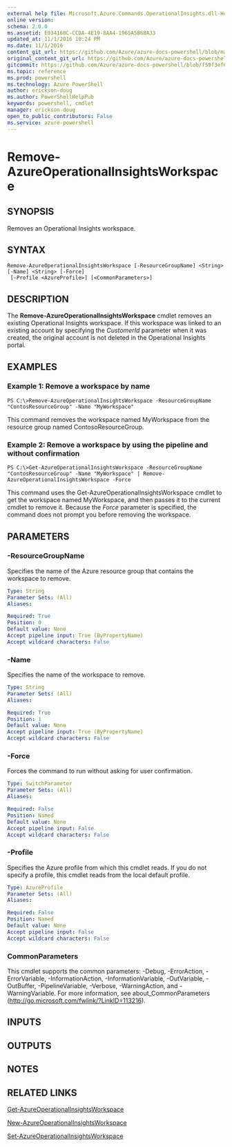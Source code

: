 ```yaml
---
external help file: Microsoft.Azure.Commands.OperationalInsights.dll-Help.xml
online version: 
schema: 2.0.0
ms.assetid: E034160C-CCDA-4E19-8AA4-1965A5B68A33
updated_at: 11/1/2016 10:24 PM
ms.date: 11/1/2016
content_git_url: https://github.com/Azure/azure-docs-powershell/blob/master/azureps-cmdlets-docs/ResourceManager/AzureRM.OperationalInsights/v0.9.8/Remove-AzureOperationalInsightsWorkspace.md
original_content_git_url: https://github.com/Azure/azure-docs-powershell/blob/master/azureps-cmdlets-docs/ResourceManager/AzureRM.OperationalInsights/v0.9.8/Remove-AzureOperationalInsightsWorkspace.md
gitcommit: https://github.com/Azure/azure-docs-powershell/blob/f59f3ef60bc592383812213e69fd77ba950759ed/azureps-cmdlets-docs/ResourceManager/AzureRM.OperationalInsights/v0.9.8/Remove-AzureOperationalInsightsWorkspace.md
ms.topic: reference
ms.prod: powershell
ms.technology: Azure PowerShell
author: erickson-doug
ms.author: PowerShellHelpPub
keywords: powershell, cmdlet
manager: erickson-doug
open_to_public_contributors: False
ms.service: azure-powershell
---
```


# Remove-AzureOperationalInsightsWorkspace

## SYNOPSIS
Removes an Operational Insights workspace.

## SYNTAX

```
Remove-AzureOperationalInsightsWorkspace [-ResourceGroupName] <String> [-Name] <String> [-Force]
 [-Profile <AzureProfile>] [<CommonParameters>]
```

## DESCRIPTION
The **Remove-AzureOperationalInsightsWorkspace** cmdlet removes an existing Operational Insights workspace.
If this workspace was linked to an existing account by specifying the *CustomerId* parameter when it was created, the original account is not deleted in the Operational Insights portal.

## EXAMPLES

### Example 1: Remove a workspace by name
```
PS C:\>Remove-AzureOperationalInsightsWorkspace -ResourceGroupName "ContosResourceGroup" -Name "MyWorkspace"
```

This command removes the workspace named MyWorkspace from the resource group named ContosoResourceGroup.

### Example 2: Remove a workspace by using the pipeline and without confirmation
```
PS C:\>Get-AzureOperationalInsightsWorkspace -ResourceGroupName "ContosResourceGroup" -Name "MyWorkspace" | Remove-AzureOperationalInsightsWorkspace -Force
```

This command uses the Get-AzureOperationalInsightsWorkspace cmdlet to get the workspace named MyWorkspace, and then passes it to the current cmdlet to remove it.
Because the *Force* parameter is specified, the command does not prompt you before removing the workspace.

## PARAMETERS

### -ResourceGroupName
Specifies the name of the Azure resource group that contains the workspace to remove.

```yaml
Type: String
Parameter Sets: (All)
Aliases: 

Required: True
Position: 0
Default value: None
Accept pipeline input: True (ByPropertyName)
Accept wildcard characters: False
```

### -Name
Specifies the name of the workspace to remove.

```yaml
Type: String
Parameter Sets: (All)
Aliases: 

Required: True
Position: 1
Default value: None
Accept pipeline input: True (ByPropertyName)
Accept wildcard characters: False
```

### -Force
Forces the command to run without asking for user confirmation.

```yaml
Type: SwitchParameter
Parameter Sets: (All)
Aliases: 

Required: False
Position: Named
Default value: None
Accept pipeline input: False
Accept wildcard characters: False
```

### -Profile
Specifies the Azure profile from which this cmdlet reads.
If you do not specify a profile, this cmdlet reads from the local default profile.

```yaml
Type: AzureProfile
Parameter Sets: (All)
Aliases: 

Required: False
Position: Named
Default value: None
Accept pipeline input: False
Accept wildcard characters: False
```

### CommonParameters
This cmdlet supports the common parameters: -Debug, -ErrorAction, -ErrorVariable, -InformationAction, -InformationVariable, -OutVariable, -OutBuffer, -PipelineVariable, -Verbose, -WarningAction, and -WarningVariable. For more information, see about_CommonParameters (http://go.microsoft.com/fwlink/?LinkID=113216).

## INPUTS

## OUTPUTS

## NOTES

## RELATED LINKS

[Get-AzureOperationalInsightsWorkspace](xref:ResourceManager/AzureRM.OperationalInsights/v0.9.8/Get-AzureOperationalInsightsWorkspace.md)

[New-AzureOperationalInsightsWorkspace](xref:ResourceManager/AzureRM.OperationalInsights/v0.9.8/New-AzureOperationalInsightsWorkspace.md)

[Set-AzureOperationalInsightsWorkspace](xref:ResourceManager/AzureRM.OperationalInsights/v0.9.8/Set-AzureOperationalInsightsWorkspace.md)



